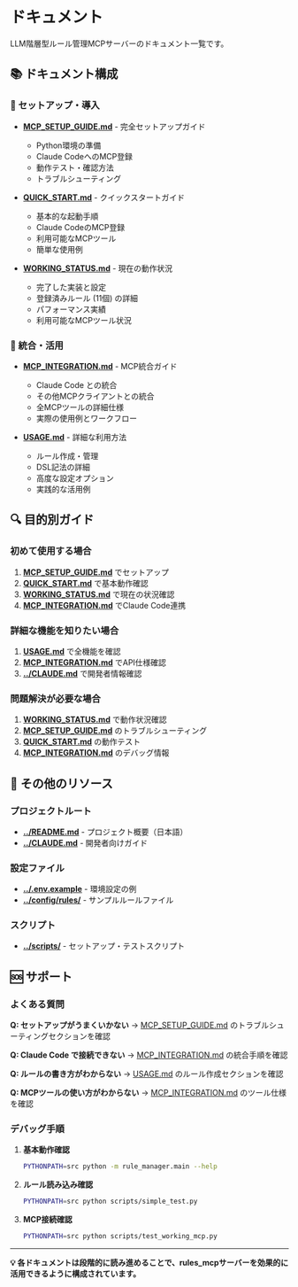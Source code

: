 # ドキュメント

LLM階層型ルール管理MCPサーバーのドキュメント一覧です。

## 📚 ドキュメント構成

### 🚀 セットアップ・導入

- **[MCP_SETUP_GUIDE.md](MCP_SETUP_GUIDE.md)** - 完全セットアップガイド
  - Python環境の準備
  - Claude CodeへのMCP登録
  - 動作テスト・確認方法
  - トラブルシューティング

- **[QUICK_START.md](QUICK_START.md)** - クイックスタートガイド
  - 基本的な起動手順
  - Claude CodeのMCP登録
  - 利用可能なMCPツール
  - 簡単な使用例

- **[WORKING_STATUS.md](WORKING_STATUS.md)** - 現在の動作状況
  - 完了した実装と設定
  - 登録済みルール (11個) の詳細
  - パフォーマンス実績
  - 利用可能なMCPツール状況

### 🔌 統合・活用

- **[MCP_INTEGRATION.md](MCP_INTEGRATION.md)** - MCP統合ガイド
  - Claude Code との統合
  - その他MCPクライアントとの統合
  - 全MCPツールの詳細仕様
  - 実際の使用例とワークフロー

- **[USAGE.md](USAGE.md)** - 詳細な利用方法
  - ルール作成・管理
  - DSL記法の詳細
  - 高度な設定オプション
  - 実践的な活用例

## 🔍 目的別ガイド

### 初めて使用する場合
1. **[MCP_SETUP_GUIDE.md](MCP_SETUP_GUIDE.md)** でセットアップ
2. **[QUICK_START.md](QUICK_START.md)** で基本動作確認
3. **[WORKING_STATUS.md](WORKING_STATUS.md)** で現在の状況確認
4. **[MCP_INTEGRATION.md](MCP_INTEGRATION.md)** でClaude Code連携

### 詳細な機能を知りたい場合
1. **[USAGE.md](USAGE.md)** で全機能を確認
2. **[MCP_INTEGRATION.md](MCP_INTEGRATION.md)** でAPI仕様確認
3. **[../CLAUDE.md](../CLAUDE.md)** で開発者情報確認

### 問題解決が必要な場合
1. **[WORKING_STATUS.md](WORKING_STATUS.md)** で動作状況確認
2. **[MCP_SETUP_GUIDE.md](MCP_SETUP_GUIDE.md)** のトラブルシューティング
3. **[QUICK_START.md](QUICK_START.md)** の動作テスト
4. **[MCP_INTEGRATION.md](MCP_INTEGRATION.md)** のデバッグ情報

## 📖 その他のリソース

### プロジェクトルート
- **[../README.md](../README.md)** - プロジェクト概要（日本語）
- **[../CLAUDE.md](../CLAUDE.md)** - 開発者向けガイド

### 設定ファイル
- **[../.env.example](../.env.example)** - 環境設定の例
- **[../config/rules/](../config/rules/)** - サンプルルールファイル

### スクリプト
- **[../scripts/](../scripts/)** - セットアップ・テストスクリプト

## 🆘 サポート

### よくある質問

**Q: セットアップがうまくいかない**
→ [MCP_SETUP_GUIDE.md](MCP_SETUP_GUIDE.md) のトラブルシューティングセクションを確認

**Q: Claude Code で接続できない**
→ [MCP_INTEGRATION.md](MCP_INTEGRATION.md) の統合手順を確認

**Q: ルールの書き方がわからない**
→ [USAGE.md](USAGE.md) のルール作成セクションを確認

**Q: MCPツールの使い方がわからない**
→ [MCP_INTEGRATION.md](MCP_INTEGRATION.md) のツール仕様を確認

### デバッグ手順

1. **基本動作確認**
   ```bash
   PYTHONPATH=src python -m rule_manager.main --help
   ```

2. **ルール読み込み確認**
   ```bash
   PYTHONPATH=src python scripts/simple_test.py
   ```

3. **MCP接続確認**
   ```bash
   PYTHONPATH=src python scripts/test_working_mcp.py
   ```

---

**💡 各ドキュメントは段階的に読み進めることで、rules_mcpサーバーを効果的に活用できるように構成されています。**